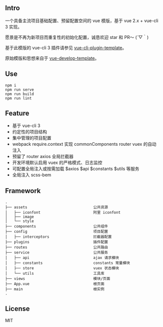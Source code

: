 ## Intro

一个具备主流项目基础配置、预留配置空间的 vue 模版，基于  vue 2.x + vue-cli 3 实现。

愿景是不再为新项目而重复性的初始化配置，诚恳欢迎 star 和 PR～ (´▽｀)

基于此模版的 vue-cli 3 插件请参见 [vue-cli-plugin-template](https://github.com/zoux/vue-cli-plugin-template)。

原始模版和思想来自于 [vue-develop-template](https://github.com/PerseveranceZ/vue-develop-template)。


## Use

```
npm i
npm run serve
npm run build
npm run lint
```


## Feature

- 基于 vue-cli 3
- 约定性的项目结构
- 集中管理的项目配置
- webpack require.context 实现 commonComponents router vuex 的自动注入
- 预留了 router axios 全局拦截器
- 开发环境默认启用 vuex 的严格模式、日志监控
- 可配置全局注入或按需加载 $axios $api $constants $utils 等服务
- 全局注入 scss-bem


## Framework

```
.
├── assets                              公共资源
│   ├── iconfont                        阿里 iconfont
│   ├── image
│   └── style
├── components                          公共组件
├── config                              项目配置
│   ├── interceptors                    拦截器配置
├── plugins                             插件配置
├── routes                              公共路由
├── service                             公共服务
│   ├── api                             ajax 请求模块
│   ├── constants                       constants 常量模块
│   ├── store                           vuex 状态模块
│   └── utils                           工具库
├── views                               模块/页面
├── App.vue                             根页面
├── main                                根实例
.
```


## License

MIT
